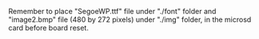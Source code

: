 
Remember to place "SegoeWP.ttf" file under "./font" folder and "image2.bmp" file (480 by 272 pixels) under "./img" folder, in the microsd card before board reset.
